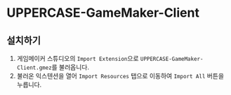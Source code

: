 # UPPERCASE-GameMaker-Client

## 설치하기
1. 게임메이커 스튜디오의 `Import Extension`으로 `UPPERCASE-GameMaker-Client.gmez`를 불러옵니다.
2. 불러온 익스텐션을 열어 `Import Resources` 탭으로 이동하여 `Import All` 버튼을 누릅니다.